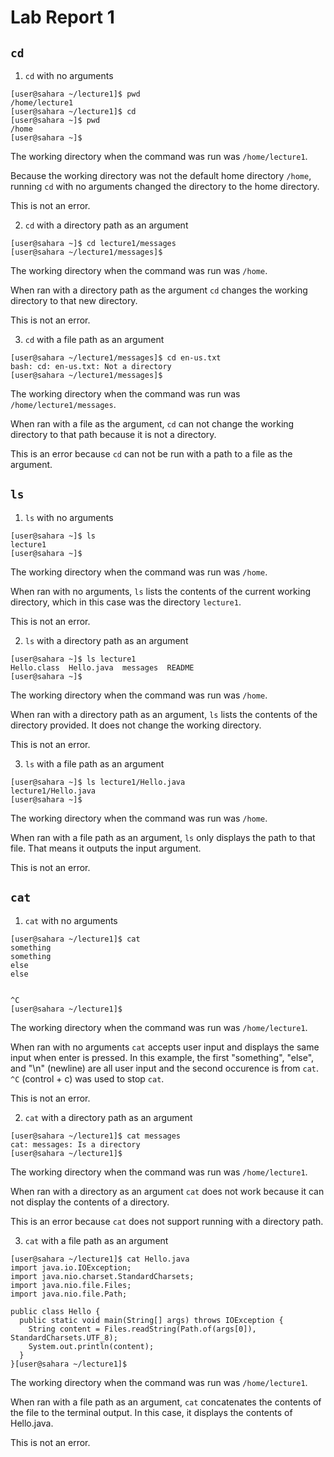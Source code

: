 # Lab Report 1

## `cd`

1) `cd` with no arguments

```
[user@sahara ~/lecture1]$ pwd
/home/lecture1
[user@sahara ~/lecture1]$ cd
[user@sahara ~]$ pwd
/home
[user@sahara ~]$
```

The working directory when the command was run was `/home/lecture1`.

Because the working directory was not the default home directory `/home`, running `cd` with no arguments changed the directory to the home directory.

This is not an error.

2) `cd` with a directory path as an argument

```
[user@sahara ~]$ cd lecture1/messages
[user@sahara ~/lecture1/messages]$
```

The working directory when the command was run was `/home`.

When ran with a directory path as the argument `cd` changes the working directory to that new directory.

This is not an error.

3) `cd` with a file path as an argument

```
[user@sahara ~/lecture1/messages]$ cd en-us.txt 
bash: cd: en-us.txt: Not a directory
[user@sahara ~/lecture1/messages]$
```

The working directory when the command was run was `/home/lecture1/messages`.

When ran with a file as the argument, `cd` can not change the working directory to that path because it is not a directory.

This is an error because `cd` can not be run with a path to a file as the argument.

## `ls`

1) `ls` with no arguments

```
[user@sahara ~]$ ls
lecture1
[user@sahara ~]$
```

The working directory when the command was run was `/home`.

When ran with no arguments, `ls` lists the contents of the current working directory, which in this case was the directory `lecture1`.

This is not an error.

2) `ls` with a directory path as an argument

```
[user@sahara ~]$ ls lecture1
Hello.class  Hello.java  messages  README
[user@sahara ~]$
```

The working directory when the command was run was `/home`.

When ran with a directory path as an argument, `ls` lists the contents of the directory provided. It does not change the working directory.

This is not an error.

3) `ls` with a file path as an argument

```
[user@sahara ~]$ ls lecture1/Hello.java 
lecture1/Hello.java
[user@sahara ~]$
```

The working directory when the command was run was `/home`.

When ran with a file path as an argument, `ls` only displays the path to that file. That means it outputs the input argument.

This is not an error.

## `cat`

1) `cat` with no arguments

```
[user@sahara ~/lecture1]$ cat
something
something
else
else


^C
[user@sahara ~/lecture1]$
```

The working directory when the command was run was `/home/lecture1`.

When ran with no arguments `cat` accepts user input and displays the same input when enter is pressed.
In this example, the first "something", "else", and "\n" (newline) are all user input and the second occurence is from `cat`.
`^C` (control + c) was used to stop `cat`.

This is not an error.

2) `cat` with a directory path as an argument

```
[user@sahara ~/lecture1]$ cat messages
cat: messages: Is a directory
[user@sahara ~/lecture1]$
```

The working directory when the command was run was `/home/lecture1`.

When ran with a directory as an argument `cat` does not work because it can not display the contents of a directory.

This is an error because `cat` does not support running with a directory path.

3) `cat` with a file path as an argument

```
[user@sahara ~/lecture1]$ cat Hello.java
import java.io.IOException;
import java.nio.charset.StandardCharsets;
import java.nio.file.Files;
import java.nio.file.Path;

public class Hello {
  public static void main(String[] args) throws IOException {
    String content = Files.readString(Path.of(args[0]), StandardCharsets.UTF_8);    
    System.out.println(content);
  }
}[user@sahara ~/lecture1]$
```

The working directory when the command was run was `/home/lecture1`.

When ran with a file path as an argument, `cat` concatenates the contents of the file to the terminal output. In this case, it displays the contents of Hello.java.

This is not an error.
